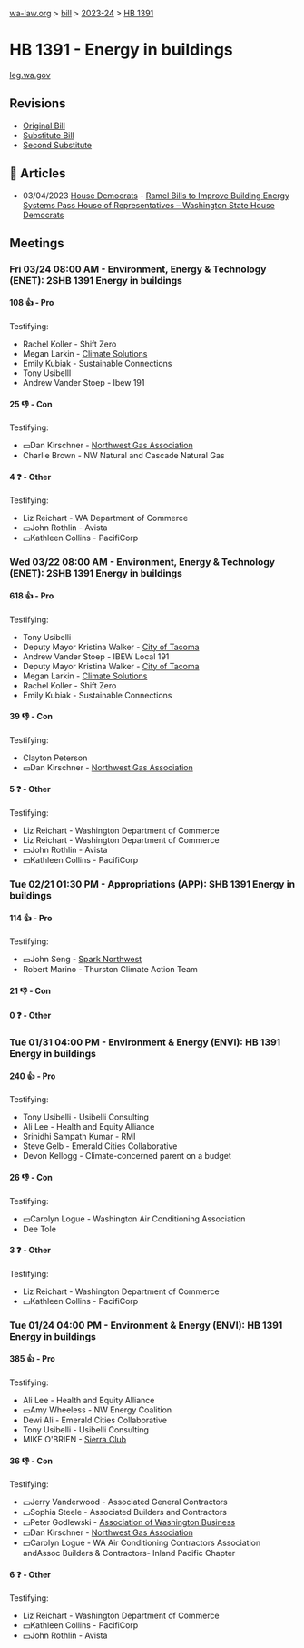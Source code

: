 [wa-law.org](/) > [bill](/bill/) > [2023-24](/bill/2023-24/) > [HB 1391](/bill/2023-24/hb/1391/)

# HB 1391 - Energy in buildings
[leg.wa.gov](https://app.leg.wa.gov/billsummary?BillNumber=1391&Year=2023&Initiative=false)

## Revisions
* [Original Bill](1/)
* [Substitute Bill](S/)
* [Second Substitute](S2/)

## 📰 Articles
* 03/04/2023 [House Democrats](/org/house_democrats/) - [Ramel Bills to Improve Building Energy Systems Pass House of Representatives – Washington State House Democrats](https://housedemocrats.wa.gov/blog/2023/03/04/ramel-bills-to-improve-building-energy-systems-pass-house-of-representatives/#:~:text=House%20Bill%201391)

## Meetings
### Fri 03/24 08:00 AM - Environment, Energy & Technology (ENET): 2SHB 1391 Energy in buildings
#### 108 👍 - Pro
Testifying:
* Rachel Koller - Shift Zero
* Megan Larkin - [Climate Solutions](/org/climate_solutions/)
* Emily Kubiak - Sustainable Connections
* Tony Usibelll
* Andrew Vander Stoep - Ibew 191

#### 25 👎 - Con
Testifying:
* 💵Dan Kirschner - [Northwest Gas Association](/org/northwest_gas_association/)
* Charlie Brown - NW Natural and Cascade Natural Gas

#### 4 ❓ - Other
Testifying:
* Liz Reichart - WA Department of Commerce
* 💵John Rothlin - Avista
* 💵Kathleen Collins - PacifiCorp

### Wed 03/22 08:00 AM - Environment, Energy & Technology (ENET): 2SHB 1391 Energy in buildings
#### 618 👍 - Pro
Testifying:
* Tony Usibelli
* Deputy Mayor Kristina Walker - [City of Tacoma](/org/city_of_tacoma/)
* Andrew Vander Stoep - IBEW Local 191
* Deputy Mayor Kristina Walker - [City of Tacoma](/org/city_of_tacoma/)
* Megan Larkin - [Climate Solutions](/org/climate_solutions/)
* Rachel Koller - Shift Zero
* Emily Kubiak - Sustainable Connections

#### 39 👎 - Con
Testifying:
* Clayton Peterson
* 💵Dan Kirschner - [Northwest Gas Association](/org/northwest_gas_association/)

#### 5 ❓ - Other
Testifying:
* Liz Reichart - Washington Department of Commerce
* Liz Reichart - Washington Department of Commerce
* 💵John Rothlin - Avista
* 💵Kathleen Collins - PacifiCorp

### Tue 02/21 01:30 PM - Appropriations (APP): SHB 1391 Energy in buildings
#### 114 👍 - Pro
Testifying:
* 💵John Seng - [Spark Northwest](/org/spark_northwest/)
* Robert Marino - Thurston Climate Action Team

#### 21 👎 - Con

#### 0 ❓ - Other

### Tue 01/31 04:00 PM - Environment & Energy (ENVI): HB 1391 Energy in buildings
#### 240 👍 - Pro
Testifying:
* Tony Usibelli - Usibelli Consulting
* Ali Lee - Health and Equity Alliance
* Srinidhi Sampath Kumar - RMI
* Steve Gelb - Emerald Cities Collaborative
* Devon Kellogg - Climate-concerned parent on a budget

#### 26 👎 - Con
Testifying:
* 💵Carolyn Logue - Washington Air Conditioning Association
* Dee Tole

#### 3 ❓ - Other
Testifying:
* Liz Reichart - Washington Department of Commerce
* 💵Kathleen Collins - PacifiCorp

### Tue 01/24 04:00 PM - Environment & Energy (ENVI): HB 1391 Energy in buildings
#### 385 👍 - Pro
Testifying:
* Ali Lee - Health and Equity Alliance
* 💵Amy Wheeless - NW Energy Coalition
* Dewi Ali - Emerald Cities Collaborative
* Tony Usibelli - Usibelli Consulting
* MIKE O'BRIEN - [Sierra Club](/org/sierra_club/)

#### 36 👎 - Con
Testifying:
* 💵Jerry Vanderwood - Associated General Contractors
* 💵Sophia Steele - Associated Builders and Contractors
* 💵Peter Godlewski - [Association of Washington Business](/org/association_of_washington_business/)
* 💵Dan Kirschner - [Northwest Gas Association](/org/northwest_gas_association/)
* 💵Carolyn Logue - WA Air Conditioning Contractors Association  andAssoc Builders & Contractors- Inland Pacific Chapter

#### 6 ❓ - Other
Testifying:
* Liz Reichart - Washington Department of Commerce
* 💵Kathleen Collins - PacifiCorp
* 💵John Rothlin - Avista

